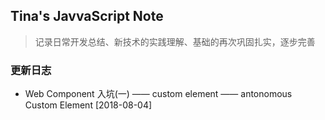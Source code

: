 ## Tina's JavvaScript Note
> 记录日常开发总结、新技术的实践理解、基础的再次巩固扎实，逐步完善

### 更新日志
+ Web Component 入坑(一) —— custom element —— antonomous Custom Element [2018-08-04] 
    